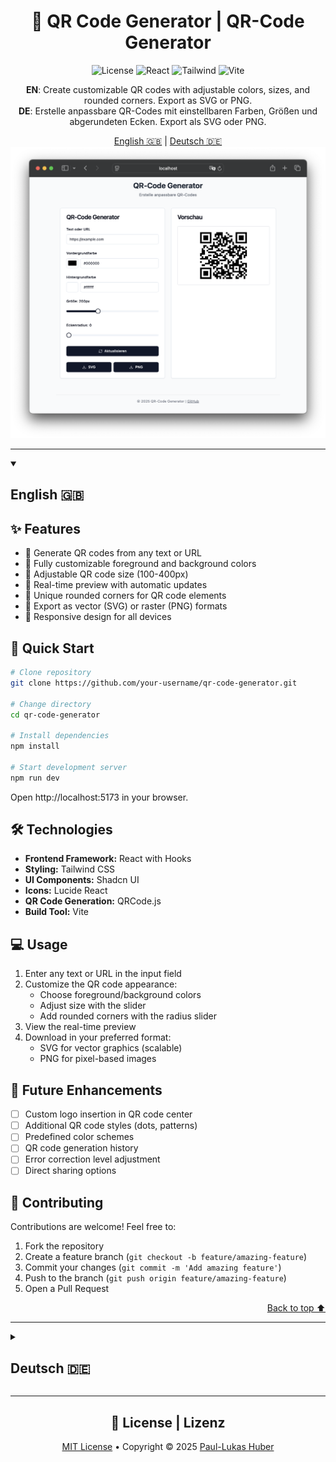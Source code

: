 <div align="center">

# 🔳 QR Code Generator | QR-Code Generator

![License](https://img.shields.io/badge/license-MIT-blue.svg)
![React](https://img.shields.io/badge/React-18-61DAFB?logo=react)
![Tailwind](https://img.shields.io/badge/Tailwind-3-38B2AC?logo=tailwind-css)
![Vite](https://img.shields.io/badge/Vite-5-646CFF?logo=vite)

**EN**: Create customizable QR codes with adjustable colors, sizes, and rounded corners. Export as SVG or PNG.  
**DE**: Erstelle anpassbare QR-Codes mit einstellbaren Farben, Größen und abgerundeten Ecken. Export als SVG oder PNG.

<div align="center">
  <a href="#-english">English 🇬🇧</a> | 
  <a href="#-deutsch">Deutsch 🇩🇪</a>
</div>

<img src="/public/screenshots/qr-code-generator.png" alt="QR Code Generator Screenshot" width="700px" />

</div>

---

<a id="-english"></a>
<details open>
<summary><h2>English 🇬🇧</h2></summary>

## ✨ Features

- 📱 Generate QR codes from any text or URL
- 🎨 Fully customizable foreground and background colors
- 📏 Adjustable QR code size (100-400px)
- 🔄 Real-time preview with automatic updates
- 🔲 Unique rounded corners for QR code elements
- 💾 Export as vector (SVG) or raster (PNG) formats
- 📱 Responsive design for all devices

## 🚀 Quick Start

```bash
# Clone repository
git clone https://github.com/your-username/qr-code-generator.git

# Change directory
cd qr-code-generator

# Install dependencies
npm install

# Start development server
npm run dev
```

Open http://localhost:5173 in your browser.

## 🛠️ Technologies

- **Frontend Framework:** React with Hooks
- **Styling:** Tailwind CSS
- **UI Components:** Shadcn UI
- **Icons:** Lucide React
- **QR Code Generation:** QRCode.js
- **Build Tool:** Vite

## 💻 Usage

1. Enter any text or URL in the input field
2. Customize the QR code appearance:
   - Choose foreground/background colors
   - Adjust size with the slider
   - Add rounded corners with the radius slider
3. View the real-time preview
4. Download in your preferred format:
   - SVG for vector graphics (scalable)
   - PNG for pixel-based images

## 🔮 Future Enhancements

- [ ] Custom logo insertion in QR code center
- [ ] Additional QR code styles (dots, patterns)
- [ ] Predefined color schemes
- [ ] QR code generation history
- [ ] Error correction level adjustment
- [ ] Direct sharing options

## 🤝 Contributing

Contributions are welcome! Feel free to:

1. Fork the repository
2. Create a feature branch (`git checkout -b feature/amazing-feature`)
3. Commit your changes (`git commit -m 'Add amazing feature'`)
4. Push to the branch (`git push origin feature/amazing-feature`)
5. Open a Pull Request

<div align="right"><a href="#-qr-code-generator--qr-code-generator">Back to top ⬆️</a></div>
</details>

---

<a id="-deutsch"></a>
<details>
<summary><h2>Deutsch 🇩🇪</h2></summary>

## ✨ Funktionen

- 📱 Generiere QR-Codes aus beliebigem Text oder URLs
- 🎨 Vollständig anpassbare Vordergrund- und Hintergrundfarben
- 📏 Einstellbare QR-Code-Größe (100-400px)
- 🔄 Echtzeit-Vorschau mit automatischer Aktualisierung
- 🔲 Einzigartige abgerundete Ecken für QR-Code-Elemente
- 💾 Export als Vektor- (SVG) oder Raster-Format (PNG)
- 📱 Responsives Design für alle Geräte

## 🚀 Schnellstart

```bash
# Repository klonen
git clone https://github.com/dein-username/qr-code-generator.git

# Verzeichnis wechseln
cd qr-code-generator

# Abhängigkeiten installieren
npm install

# Entwicklungsserver starten
npm run dev
```

Öffne http://localhost:5173 in deinem Browser.

## 🛠️ Technologien

- **Frontend-Framework:** React mit Hooks
- **Styling:** Tailwind CSS
- **UI-Komponenten:** Shadcn UI
- **Icons:** Lucide React
- **QR-Code-Generierung:** QRCode.js
- **Build-Tool:** Vite

## 💻 Verwendung

1. Gib beliebigen Text oder eine URL in das Eingabefeld ein
2. Passe das Erscheinungsbild des QR-Codes an:
   - Wähle Vordergrund-/Hintergrundfarben
   - Stelle die Größe mit dem Schieberegler ein
   - Füge abgerundete Ecken mit dem Radius-Schieberegler hinzu
3. Betrachte die Echtzeit-Vorschau
4. Lade den QR-Code in deinem bevorzugten Format herunter:
   - SVG für Vektorgrafiken (skalierbar)
   - PNG für pixelbasierte Bilder

## 🔮 Zukünftige Erweiterungen

- [ ] Einfügen eines benutzerdefinierten Logos in die QR-Code-Mitte
- [ ] Zusätzliche QR-Code-Stile (Punkte, Muster)
- [ ] Vordefinierte Farbschemata
- [ ] Verlauf der QR-Code-Generierung
- [ ] Anpassung der Fehlerkorrekturebene
- [ ] Direkte Freigabeoptionen

## 🤝 Mitwirken

Beiträge sind willkommen! Du kannst:

1. Das Repository forken
2. Einen Feature-Branch erstellen (`git checkout -b feature/tolle-funktion`)
3. Deine Änderungen committen (`git commit -m 'Füge tolle Funktion hinzu'`)
4. Zum Branch pushen (`git push origin feature/tolle-funktion`)
5. Einen Pull Request öffnen

<div align="right"><a href="#-qr-code-generator--qr-code-generator">Zurück nach oben ⬆️</a></div>
</details>

---

<div align="center">

## 📄 License | Lizenz

[MIT License](LICENSE) • Copyright © 2025 [Paul-Lukas Huber](https://github.com/paullukashuber)

</div>